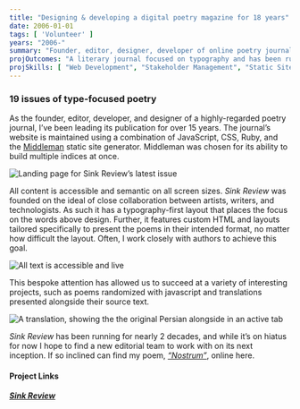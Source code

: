 ```yaml
---
title: "Designing & developing a digital poetry magazine for 18 years"
date: 2006-01-01
tags: [ 'Volunteer' ]
years: "2006-"
summary: "Founder, editor, designer, developer of online poetry journal."
projOutcomes: "A literary journal focused on typography and has been running for 18+ years."
projSkills: [ "Web Development", "Stakeholder Management", "Static Sites (Middleman)", "Web Design", "Typography", "Editing", "Collaboration", "Poetry", "Publishing", "Literary Magazine", "Writing" ]
---
```


### 19 issues of type-focused poetry

As the founder, editor, developer, and designer of a highly-regarded poetry journal, I&rsquo;ve been leading its publication for over 15 years. The journal&rsquo;s website is maintained using a combination of JavaScript, CSS, Ruby, and the [Middleman](https://middlemanapp.com/) static site generator. Middleman was chosen for its ability to build multiple indices at once. 

![Landing page for Sink Review&rsquo;s latest issue](/sink-cover.webp)

All content is accessible and semantic on all screen sizes. *Sink Review* was founded on the ideal of close collaboration between artists, writers, and technologists. As such it has a typography-first layout that places the focus on the words above design. Further, it features custom HTML and layouts tailored specifically to present the poems in their intended format, no matter how difficult the layout. Often, I work closely with authors to achieve this goal. 

![All text is accessible and live](/sink-en.webp)

This bespoke attention has allowed us to succeed at a variety of interesting projects, such as poems randomized with javascript and translations presented alongside their source text.

![A translation, showing the the original Persian alongside in an active tab](/sink-translation.webp)

*Sink Review* has been running for nearly 2 decades, and while it&rsquo;s on hiatus for now I hope to find a new editorial team to work with on its next inception. If so inclined can find my poem, *[&ldquo;Nostrum&rdquo;](https://sinkreview.org/sink-1/nostrum.html)*, online here. 

#### Project Links

**[*Sink Review*](https://sinkreview.org/)**